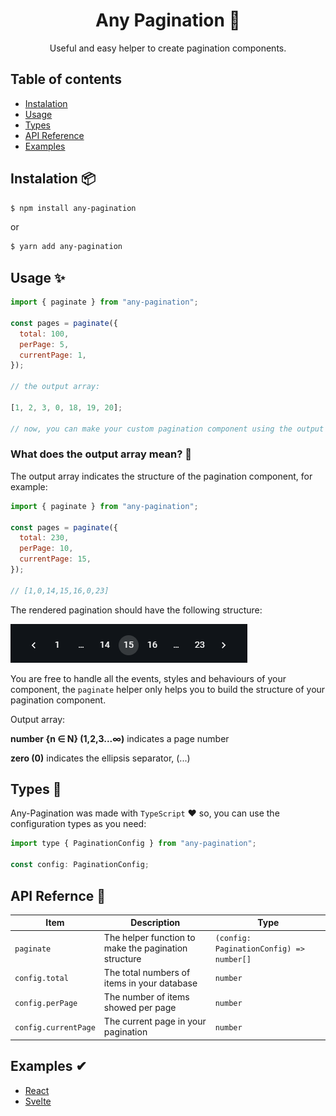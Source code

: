 <h1 align="center">Any Pagination 📄</h1>

<p align="center">Useful and easy helper to create pagination components.</p>

## Table of contents

- [Instalation](#instalation-)
- [Usage](#usage-)
- [Types](#types-)
- [API Reference](#api-refernce-)
- [Examples](#examples-)

## Instalation 📦

```bash
$ npm install any-pagination
```

or

```bash
$ yarn add any-pagination
```

## Usage ✨

```javascript
import { paginate } from "any-pagination";

const pages = paginate({
  total: 100,
  perPage: 5,
  currentPage: 1,
});

// the output array:

[1, 2, 3, 0, 18, 19, 20];

// now, you can make your custom pagination component using the output array
```

### What does the output array mean? 🤔

The output array indicates the structure of the pagination component, for example:

```javascript
import { paginate } from "any-pagination";

const pages = paginate({
  total: 230,
  perPage: 10,
  currentPage: 15,
});

// [1,0,14,15,16,0,23]
```

The rendered pagination should have the following structure:

![Alt text](/.github/example.png)

You are free to handle all the events, styles and behaviours of your component, the `paginate` helper only helps you to build the structure of your pagination component.

Output array:

**number {n ∈ N} (1,2,3...∞)** indicates a page number

**zero (0)** indicates the ellipsis separator, (...)

## Types 🦺

Any-Pagination was made with `TypeScript` ❤️ so, you can use the configuration types as you need:

```javascript
import type { PaginationConfig } from "any-pagination";

const config: PaginationConfig;
```

## API Refernce 📃

| Item                 | Description                                          | Type                                     |
| -------------------- | ---------------------------------------------------- | ---------------------------------------- |
| `paginate`           | The helper function to make the pagination structure | `(config: PaginationConfig) => number[]` |
| `config.total`       | The total numbers of items in your database          | `number`                                 |
| `config.perPage`     | The number of items showed per page                  | `number`                                 |
| `config.currentPage` | The current page in your pagination                  | `number`                                 |

## Examples ✔

- [React](https://stackblitz.com/edit/any-pagination-react?file=src%2FPagination.js)
- [Svelte](https://stackblitz.com/edit/any-pagination-svelte?file=src%2FPagination.svelte)
